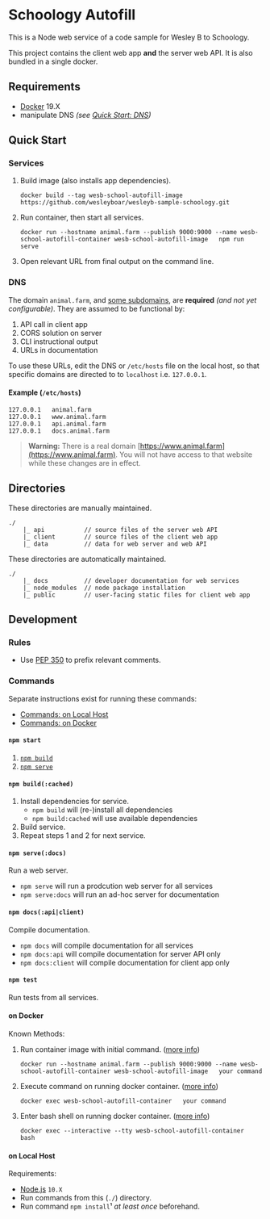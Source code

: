 # Schoology Autofill

This is a Node web service of a code sample for Wesley B to Schoology.

This project contains the client web app **and** the server web API. It is also bundled in a single docker.

## Requirements

- [Docker][docker] 19.X
- manipulate DNS _(see [Quick Start: DNS](#dns))_

## Quick Start

### Services

1. Build image (also installs app dependencies).
    ```
    docker build --tag wesb-school-autofill-image https://github.com/wesleyboar/wesleyb-sample-schoology.git
    ```
1. Run container, then start all services.
    ```
    docker run --hostname animal.farm --publish 9000:9000 --name wesb-school-autofill-container wesb-school-autofill-image   npm run serve
    ```
1. Open relevant URL from final output on the command line.

### DNS

The domain `animal.farm`, and [some subdomains](#example-etchosts), are **required** _(and not yet configurable)_. They are assumed to be functional by:
1. API call in client app
2. CORS solution on server
3. CLI instructional output
4. URLs in documentation

To use these URLs, edit the DNS or `/etc/hosts` file on the local host, so that specific domains are directed to to `localhost` i.e. `127.0.0.1`.

#### Example (`/etc/hosts`)
```
127.0.0.1	animal.farm
127.0.0.1	www.animal.farm
127.0.0.1	api.animal.farm
127.0.0.1	docs.animal.farm
```

> **Warning:**
> There is a real domain [https://www.animal.farm](https://www.animal.farm). You will not have access to that website while these changes are in effect.

## Directories

These directories are manually maintained.

    ./
        |_ api           // source files of the server web API
        |_ client        // source files of the client web app
        |_ data          // data for web server and web API

These directories are automatically maintained.

    ./
        |_ docs          // developer documentation for web services
        |_ node_modules  // node package installation
        |_ public        // user-facing static files for client web app

## Development

### Rules

- Use [PEP 350](https://www.python.org/dev/peps/pep-0350/) to prefix relevant comments.

### Commands

Separate instructions exist for running these commands:
- [Commands: on Local Host](#on-local-host)
- [Commands: on Docker](#on-docker)

#### `npm start`

1. [`npm build`](#npm-build)
1. [`npm serve`](#npm-serve)

#### `npm build(:cached)`

1. Install dependencies for service.
    - `npm build` will (re-)install all dependencies
    - `npm build:cached` will use available dependencies
2. Build service.
3. Repeat steps 1 and 2 for next service.

#### `npm serve(:docs)`

Run a web server.
- `npm serve` will run a prodcution web server for all services
- `npm serve:docs` will run an ad-hoc server for documentation

#### `npm docs(:api|client)`

Compile documentation.
- `npm docs` will compile documentation for all services
- `npm docs:api` will compile documentation for server API only
- `npm docs:client` will compile documentation for client app only

#### `npm test`

Run tests from all services.

#### on Docker

Known Methods:
1. Run container image with initial command.
    ([more info][docker-command-run])
    ```
    docker run --hostname animal.farm --publish 9000:9000 --name wesb-school-autofill-container wesb-school-autofill-image   your command
    ```
2. Execute command on running docker container.
    ([more info][docker-command-exec])
    ```
    docker exec wesb-school-autofill-container   your command
    ```
3. Enter bash shell on running docker container.
    ([more info][docker-command-exec])
    ```
    docker exec --interactive --tty wesb-school-autofill-container   bash
    ```

#### on Local Host

Requirements:
- [Node.js][nodejs] `10.X`
- Run commands from this (`./`) directory.
- Run command `npm install`¹ _at least once_ beforehand.

[nodejs]: https://nodejs.org/ "Node.js"
[docker]: https://www.docker.com/ "Docker"
[docker-command-cp]: https://docs.docker.com/engine/reference/commandline/cp/ "Docker: cp"
[docker-command-run]: https://docs.docker.com/engine/reference/commandline/run/ "Docker: run"
[docker-command-exec]: https://docs.docker.com/engine/reference/commandline/exec/ "Docker: exec"
